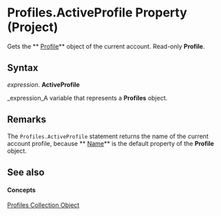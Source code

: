 
# Profiles.ActiveProfile Property (Project)

Gets the  ** [Profile](92ae9d1a-ea4d-1814-1655-f0798f4b18d0.md)** object of the current account. Read-only **Profile**.


## Syntax

 _expression_. **ActiveProfile**

 _expression_A variable that represents a  **Profiles** object.


## Remarks

The  `Profiles.ActiveProfile` statement returns the name of the current account profile, because ** [Name](98e1ca12-ecaa-aaae-de48-352301c28e50.md)** is the default property of the **Profile** object.


## See also


#### Concepts


 [Profiles Collection Object](0e25c828-6482-4d68-f482-ae72c919f338.md)
